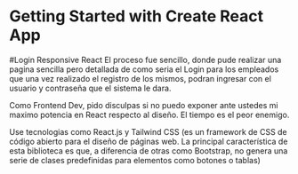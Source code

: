 # Getting Started with Create React App

#Login Responsive React 
El proceso fue sencillo, donde pude realizar una pagina sencilla pero detallada de como seria el Login para los empleados que una vez realizado el registro de los mismos, podran ingresar con el usuario y contraseña que el sistema le dara.

Como Frontend Dev, pido disculpas si no puedo exponer ante ustedes mi maximo potencia en React respecto al diseño. El tiempo es el peor enemigo.

Use tecnologias como React.js y Tailwind CSS (es un framework de CSS de código abierto para el diseño de páginas web. La principal característica de esta biblioteca es que, a diferencia de otras como Bootstrap, no genera una serie de clases predefinidas para elementos como botones o tablas)
